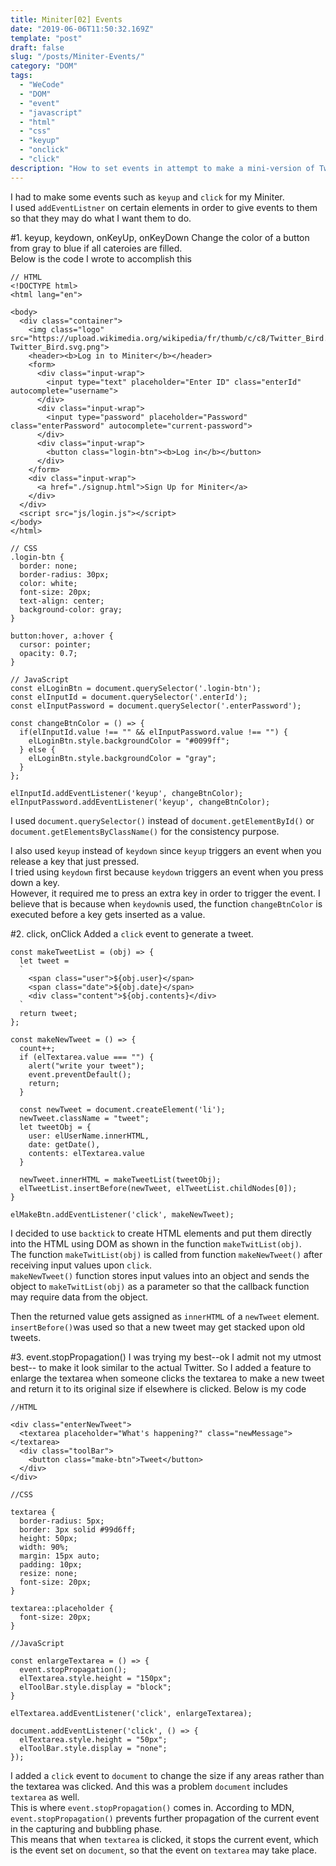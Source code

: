 ```yaml
---
title: Miniter[02] Events
date: "2019-06-06T11:50:32.169Z"
template: "post"
draft: false
slug: "/posts/Miniter-Events/"
category: "DOM"
tags:
  - "WeCode"
  - "DOM"
  - "event"
  - "javascript"
  - "html"
  - "css"
  - "keyup"
  - "onclick"
  - "click"
description: "How to set events in attempt to make a mini-version of Twitter."
---
```


I had to make some events such as `keyup` and `click` for my Miniter. <br>
I used `addEventListner` on certain elements in order to give events to them so that they may do what I want them to do.

#1. keyup, keydown, onKeyUp, onKeyDown
Change the color of a button from gray to blue if all cateroies are filled.<br>
Below is the code I wrote to accomplish this

```
// HTML
<!DOCTYPE html>
<html lang="en">

<body>
  <div class="container">
    <img class="logo" src="https://upload.wikimedia.org/wikipedia/fr/thumb/c/c8/Twitter_Bird.svg/944px-Twitter_Bird.svg.png">
    <header><b>Log in to Miniter</b></header>
    <form>
      <div class="input-wrap">
        <input type="text" placeholder="Enter ID" class="enterId" autocomplete="username">
      </div>
      <div class="input-wrap">
        <input type="password" placeholder="Password" class="enterPassword" autocomplete="current-password">
      </div>
      <div class="input-wrap">
        <button class="login-btn"><b>Log in</b></button>
      </div>
    </form>
    <div class="input-wrap">
      <a href="./signup.html">Sign Up for Miniter</a>
    </div>
  </div>
  <script src="js/login.js"></script>
</body>
</html>

```

```
// CSS
.login-btn {
  border: none;
  border-radius: 30px;
  color: white;
  font-size: 20px;
  text-align: center;
  background-color: gray;
}

button:hover, a:hover {
  cursor: pointer;
  opacity: 0.7;
}
```

```
// JavaScript
const elLoginBtn = document.querySelector('.login-btn');
const elInputId = document.querySelector('.enterId');
const elInputPassword = document.querySelector('.enterPassword');

const changeBtnColor = () => {
  if(elInputId.value !== "" && elInputPassword.value !== "") {
    elLoginBtn.style.backgroundColor = "#0099ff";
  } else {
    elLoginBtn.style.backgroundColor = "gray";
  }
};

elInputId.addEventListener('keyup', changeBtnColor);
elInputPassword.addEventListener('keyup', changeBtnColor);
```

I used `document.querySelector()` instead of `document.getElementById()` or `document.getElementsByClassName()` for the consistency purpose.

I also used `keyup` instead of `keydown` since `keyup` triggers an event when you release a key that just pressed. <br>
I tried using `keydown` first because `keydown` triggers an event when you press down a key.<br> However, it required me to press an extra key in order to trigger the event. I believe that is because when `keydown`is used, the function `changeBtnColor` is executed before a key gets inserted as a value.

#2. click, onClick
Added a `click` event to generate a tweet.

```
const makeTweetList = (obj) => {
  let tweet =
  `
    <span class="user">${obj.user}</span>
    <span class="date">${obj.date}</span>
    <div class="content">${obj.contents}</div>
  `
  return tweet;
};

const makeNewTweet = () => {
  count++;
  if (elTextarea.value === "") {
    alert("write your tweet");
    event.preventDefault();
    return;
  }

  const newTweet = document.createElement('li');
  newTweet.className = "tweet";
  let tweetObj = {
    user: elUserName.innerHTML,
    date: getDate(),
    contents: elTextarea.value
  }

  newTweet.innerHTML = makeTweetList(tweetObj);
  elTweetList.insertBefore(newTweet, elTweetList.childNodes[0]);
}

elMakeBtn.addEventListener('click', makeNewTweet);
```

I decided to use `backtick` to create HTML elements and put them directly into the HTML using DOM as shown in the function `makeTwitList(obj)`. <br>
The function `makeTwitList(obj)` is called from function `makeNewTweet()` after receiving input values upon `click`. <br>
`makeNewTweet()` function stores input values into an object and sends the object to `makeTwitList(obj)` as a parameter so that the callback function may require data from the object.

Then the returned value gets assigned as `innerHTML` of a `newTweet` element. `insertBefore()`was used so that a new tweet may get stacked upon old tweets.

#3. event.stopPropagation()
I was trying my best--ok I admit not my utmost best-- to make it look similar to the actual Twitter. So I added a feature to enlarge the textarea when someone clicks the textarea to make a new tweet and return it to its original size if elsewhere is clicked. Below is my code

```
//HTML

<div class="enterNewTweet">
  <textarea placeholder="What's happening?" class="newMessage"></textarea>
  <div class="toolBar">
    <button class="make-btn">Tweet</button>
  </div>
</div>
```

```
//CSS

textarea {
  border-radius: 5px;
  border: 3px solid #99d6ff;
  height: 50px;
  width: 90%;
  margin: 15px auto;
  padding: 10px;
  resize: none;
  font-size: 20px;
}

textarea::placeholder {
  font-size: 20px;
}
```

```
//JavaScript

const enlargeTextarea = () => {
  event.stopPropagation();
  elTextarea.style.height = "150px";
  elToolBar.style.display = "block";
}

elTextarea.addEventListener('click', enlargeTextarea);

document.addEventListener('click', () => {
  elTextarea.style.height = "50px";
  elToolBar.style.display = "none";
});
```

I added a `click` event to `document` to change the size if any areas rather than the textarea was clicked. And this was a problem `document` includes `textarea` as well. <br>This is where `event.stopPropagation()` comes in. According to MDN, `event.stopPropagation()` prevents further propagation of the current event in the capturing and bubbling phase.<br>
This means that when `textarea` is clicked, it stops the current event, which is the event set on `document`, so that the event on `textarea` may take place.
